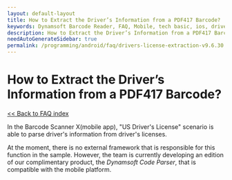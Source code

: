 ```yaml
---
layout: default-layout
title: How to Extract the Driver’s Information from a PDF417 Barcode? 
keywords: Dynamsoft Barcode Reader, FAQ, Mobile, tech basic, ios, driver license, info
description: How to Extract the Driver’s Information from a PDF417 Barcode? 
needAutoGenerateSidebar: true
permalink: /programming/android/faq/drivers-license-extraction-v9.6.30.html
---
```


# How to Extract the Driver’s Information from a PDF417 Barcode? 

[<< Back to FAQ index](index.md)

In the Barcode Scanner X(mobile app), "US Driver's License" scenario is able to parse driver's information from driver's licenses.

At the moment, there is no external framework that is responsible for this function in the sample. However, the team is currently developing an edition of our complimentary product, the *Dynamsoft Code Parser*, that is compatible with the mobile platform.